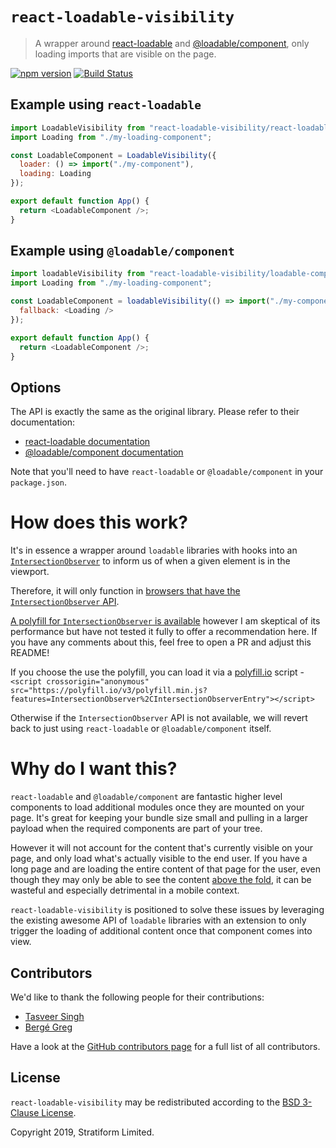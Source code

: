 # `react-loadable-visibility`

> A wrapper around [react-loadable](https://github.com/thejameskyle/react-loadable) and [@loadable/component](https://github.com/smooth-code/loadable-components), only loading imports that are visible on the page.

[![npm version](https://badge.fury.io/js/react-loadable-visibility.svg)](https://badge.fury.io/js/react-loadable-visibility) [![Build Status](https://travis-ci.org/stratiformltd/react-loadable-visibility.svg?branch=master)](https://travis-ci.org/stratiformltd/react-loadable-visibility)

## Example using `react-loadable`

```js
import LoadableVisibility from "react-loadable-visibility/react-loadable";
import Loading from "./my-loading-component";

const LoadableComponent = LoadableVisibility({
  loader: () => import("./my-component"),
  loading: Loading
});

export default function App() {
  return <LoadableComponent />;
}
```

## Example using `@loadable/component`

```js
import loadableVisibility from "react-loadable-visibility/loadable-components";
import Loading from "./my-loading-component";

const LoadableComponent = loadableVisibility(() => import("./my-component"), {
  fallback: <Loading />
});

export default function App() {
  return <LoadableComponent />;
}
```

## Options

The API is exactly the same as the original library. Please refer to their documentation:

- [react-loadable documentation](https://github.com/thejameskyle/react-loadable#guide)
- [@loadable/component documentation](https://github.com/smooth-code/loadable-components#docs)

Note that you'll need to have `react-loadable` or `@loadable/component` in your `package.json`.

# How does this work?

It's in essence a wrapper around `loadable` libraries with hooks into an [`IntersectionObserver`](https://developer.mozilla.org/en-US/docs/Web/API/Intersection_Observer_API) to inform us of when a given element is in the viewport.

Therefore, it will only function in [browsers that have the `IntersectionObserver` API](http://caniuse.com/#feat=intersectionobserver).

[A polyfill for `IntersectionObserver` is available](https://github.com/w3c/IntersectionObserver/tree/master/polyfill) however I am skeptical of its performance but have not tested it fully to offer a recommendation here. If you have any comments about this, feel free to open a PR and adjust this README!

If you choose the use the polyfill, you can load it via a [polyfill.io](https://cdn.polyfill.io/v3/) script - `<script crossorigin="anonymous" src="https://polyfill.io/v3/polyfill.min.js?features=IntersectionObserver%2CIntersectionObserverEntry"></script>`

Otherwise if the `IntersectionObserver` API is not available, we will revert back to just using `react-loadable` or `@loadable/component` itself.

# Why do I want this?

`react-loadable` and `@loadable/component` are fantastic higher level components to load additional modules once they are mounted on your page. It's great for keeping your bundle size small and pulling in a larger payload when the required components are part of your tree.

However it will not account for the content that's currently visible on your page, and only load what's actually visible to the end user. If you have a long page and are loading the entire content of that page for the user, even though they may only be able to see the content [above the fold](https://www.optimizely.com/optimization-glossary/above-the-fold/), it can be wasteful and especially detrimental in a mobile context.

`react-loadable-visibility` is positioned to solve these issues by leveraging the existing awesome API of `loadable` libraries with an extension to only trigger the loading of additional content once that component comes into view.

## Contributors

We'd like to thank the following people for their contributions:

- [Tasveer Singh](https://twitter.com/tazsingh)
- [Bergé Greg](https://twitter.com/neoziro)

Have a look at the [GitHub contributors page](https://github.com/stratiformltd/react-loadable-visibility/graphs/contributors) for a full list of all contributors.

## License

`react-loadable-visibility` may be redistributed according to the [BSD 3-Clause License](LICENSE).

Copyright 2019, Stratiform Limited.
